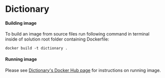 # Dictionary

#### Building image
To build an image from source files run following command in terminal inside of solution 
root folder containing Dockerfile:

`docker build -t dictionary .`

#### Running image
Please see [Dictionary's Docker Hub page](https://hub.docker.com/repository/docker/mialkin/dictionary) for instructions on running image.